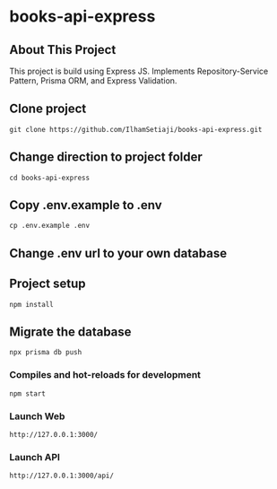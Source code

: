# books-api-express
## About This Project

This project is build using Express JS. Implements Repository-Service Pattern, Prisma ORM, and Express Validation.

## Clone project
```
git clone https://github.com/IlhamSetiaji/books-api-express.git
```

## Change direction to project folder
```
cd books-api-express
```

## Copy .env.example to .env
```
cp .env.example .env
```

## Change .env url to your own database

## Project setup
```
npm install
```

## Migrate the database
```
npx prisma db push
```

### Compiles and hot-reloads for development
```
npm start
```

### Launch Web
```
http://127.0.0.1:3000/
```

### Launch API
```
http://127.0.0.1:3000/api/
```

